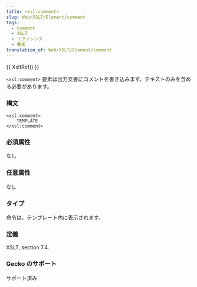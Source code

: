 ```yaml
---
title: <xsl:comment>
slug: Web/XSLT/Element/comment
tags:
  - Comment
  - XSLT
  - リファレンス
  - 要素
translation_of: Web/XSLT/Element/comment
---
```

{{ XsltRef() }}

`<xsl:comment>` 要素は出力文書にコメントを書き込みます。テキストのみを含める必要があります。

### 構文

    <xsl:comment>
    	TEMPLATE
    </xsl:comment>

### 必須属性

なし

### 任意属性

なし

### タイプ

命令は、テンプレート内に表示されます。

### 定義

XSLT, section 7.4.

### Gecko のサポート

サポート済み

